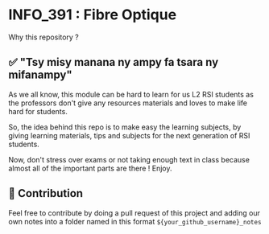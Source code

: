 # INFO_391 : Fibre Optique
Why this repository ? 

## ✅ "Tsy misy manana ny ampy fa tsara ny mifanampy"
As we all know, this module can be hard to learn for us L2 RSI students as the professors don't give any resources materials and loves to make life hard for students. 

So, the idea behind this repo is to make easy the learning subjects, by giving learning materials, tips and subjects for the next generation of RSI students.

Now, don't stress over exams or not taking enough text in class because almost all of the important parts are there ! Enjoy.

## 👾 Contribution

Feel free to contribute by doing a pull request of this project and adding our own notes into a folder named in this format `${your_github_username}_notes`
